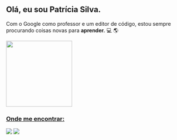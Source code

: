 ## Olá, eu sou Patrícia Silva.

Com o Google como professor e um editor de código, estou sempre procurando coisas novas para **aprender.** :computer: :earth_americas:

<div >
  <a href="https://github.com/patriciasilvadev">  
  <img height="180em" src="https://github-readme-stats.vercel.app/api/top-langs/?username=patriciasilvadev&layout=compact&langs_count=7&theme=radical"/>
</div>


### Onde me encontrar:

<div> 
  <a href = "mailto:patriciasilva.dev@gmail.com"><img src="https://img.shields.io/badge/-Gmail-%23333?style=for-the-badge&logo=gmail&logoColor=white" target="_blank"></a>
  <a href="https://www.linkedin.com/in/patrícia-silva-127a30223" target="_blank"><img src="https://img.shields.io/badge/-LinkedIn-%230077B5?style=for-the-badge&logo=linkedin&logoColor=white" target="_blank"></a> 
</div>
